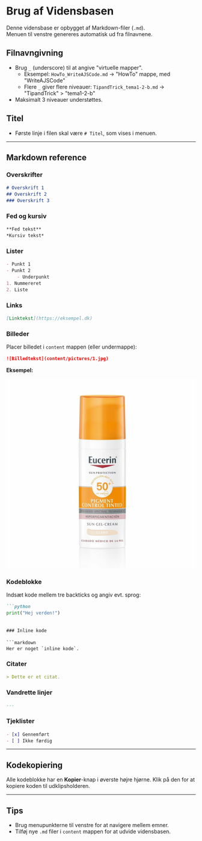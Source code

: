 # Brug af Vidensbasen

Denne vidensbase er opbygget af Markdown-filer (`.md`).  
Menuen til venstre genereres automatisk ud fra filnavnene.

## Filnavngivning

- Brug `_` (underscore) til at angive "virtuelle mapper".
    - Eksempel: `HowTo_WriteAJSCode.md` → "HowTo" mappe, med "WriteAJSCode"
    - Flere `_` giver flere niveauer: `TipandTrick_tema1-2-b.md` → "TipandTrick" > "tema1-2-b"
- Maksimalt 3 niveauer understøttes.

## Titel

- Første linje i filen skal være `# Titel`, som vises i menuen.

---

## Markdown reference

### Overskrifter

```markdown
# Overskrift 1
## Overskrift 2
### Overskrift 3
```

### Fed og kursiv

```markdown
**Fed tekst**
*Kursiv tekst*
```

### Lister

```markdown
- Punkt 1
- Punkt 2
    - Underpunkt
1. Nummereret
2. Liste
```

### Links

```markdown
[Linktekst](https://eksempel.dk)
```

### Billeder

Placer billedet i `content` mappen (eller undermappe):

```markdown
![Billedtekst](content/pictures/1.jpg)
```

**Eksempel:**

![pictures/1.jpg](content/pictures/1.jpg)

### Kodeblokke

Indsæt kode mellem tre backticks og angiv evt. sprog:

```markdown
```python
print("Hej verden!")
```
```

### Inline kode

```markdown
Her er noget `inline kode`.
```

### Citater

```markdown
> Dette er et citat.
```

### Vandrette linjer

```markdown
---
```

### Tjeklister

```markdown
- [x] Gennemført
- [ ] Ikke færdig
```

---

## Kodekopiering

Alle kodeblokke har en **Kopier**-knap i øverste højre hjørne. Klik på den for at kopiere koden til udklipsholderen.

---

## Tips

- Brug menupunkterne til venstre for at navigere mellem emner.
- Tilføj nye `.md` filer i `content` mappen for at udvide vidensbasen.